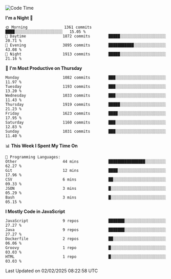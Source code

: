<!--START_SECTION:waka-->
![Code Time](http://img.shields.io/badge/Code%20Time-1%2C337%20hrs%2018%20mins-blue)

**I'm a Night 🦉** 

```text
🌞 Morning                1361 commits        ████░░░░░░░░░░░░░░░░░░░░░   15.05 % 
🌆 Daytime                1872 commits        █████░░░░░░░░░░░░░░░░░░░░   20.71 % 
🌃 Evening                3895 commits        ███████████░░░░░░░░░░░░░░   43.08 % 
🌙 Night                  1913 commits        █████░░░░░░░░░░░░░░░░░░░░   21.16 % 
```
📅 **I'm Most Productive on Thursday** 

```text
Monday                   1082 commits        ███░░░░░░░░░░░░░░░░░░░░░░   11.97 % 
Tuesday                  1193 commits        ███░░░░░░░░░░░░░░░░░░░░░░   13.20 % 
Wednesday                1033 commits        ███░░░░░░░░░░░░░░░░░░░░░░   11.43 % 
Thursday                 1919 commits        █████░░░░░░░░░░░░░░░░░░░░   21.23 % 
Friday                   1623 commits        ████░░░░░░░░░░░░░░░░░░░░░   17.95 % 
Saturday                 1160 commits        ███░░░░░░░░░░░░░░░░░░░░░░   12.83 % 
Sunday                   1031 commits        ███░░░░░░░░░░░░░░░░░░░░░░   11.40 % 
```


📊 **This Week I Spent My Time On** 

```text
💬 Programming Languages: 
Other                    44 mins             ████████████████░░░░░░░░░   62.27 % 
Git                      12 mins             ████░░░░░░░░░░░░░░░░░░░░░   17.96 % 
CSV                      6 mins              ██░░░░░░░░░░░░░░░░░░░░░░░   09.33 % 
JSON                     3 mins              █░░░░░░░░░░░░░░░░░░░░░░░░   05.29 % 
Bash                     3 mins              █░░░░░░░░░░░░░░░░░░░░░░░░   05.15 % 
```

**I Mostly Code in JavaScript** 

```text
JavaScript               9 repos             ███████░░░░░░░░░░░░░░░░░░   27.27 % 
Java                     9 repos             ███████░░░░░░░░░░░░░░░░░░   27.27 % 
Dockerfile               2 repos             ██░░░░░░░░░░░░░░░░░░░░░░░   06.06 % 
Groovy                   1 repo              █░░░░░░░░░░░░░░░░░░░░░░░░   03.03 % 
HTML                     1 repo              █░░░░░░░░░░░░░░░░░░░░░░░░   03.03 % 
```




 Last Updated on 02/02/2025 08:22:58 UTC
<!--END_SECTION:waka-->

